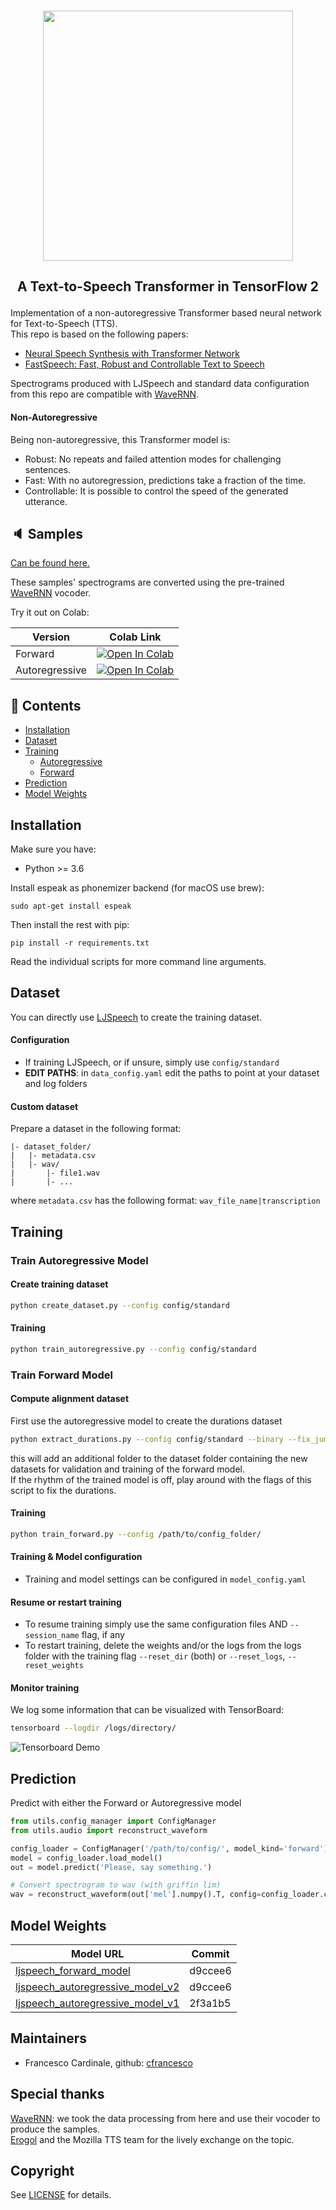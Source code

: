 <p align="center">
    <br>
    <img src="https://raw.githubusercontent.com/as-ideas/TransformerTTS/master/docs/transformer_logo.png" width="400"/>
    <br>
</p>

<h2 align="center">
<p>A Text-to-Speech Transformer in TensorFlow 2</p>
</h2>

Implementation of a non-autoregressive Transformer based neural network for Text-to-Speech (TTS). <br>
This repo is based on the following papers:
- [Neural Speech Synthesis with Transformer Network](https://arxiv.org/abs/1809.08895)
- [FastSpeech: Fast, Robust and Controllable Text to Speech](https://arxiv.org/abs/1905.09263)

Spectrograms produced with LJSpeech and standard data configuration from this repo are compatible with [WaveRNN](https://github.com/fatchord/WaveRNN).

#### Non-Autoregressive
Being non-autoregressive, this Transformer model is:
- Robust: No repeats and failed attention modes for challenging sentences.
- Fast: With no autoregression, predictions take a fraction of the time.
- Controllable: It is possible to control the speed of the generated utterance.

## 🔈 Samples

[Can be found here.](https://as-ideas.github.io/TransformerTTS/)

These samples' spectrograms are converted using the pre-trained [WaveRNN](https://github.com/fatchord/WaveRNN) vocoder.<br>


Try it out on Colab:

| Version | Colab Link |
|---|---|
| Forward | [![Open In Colab](https://colab.research.google.com/assets/colab-badge.svg)](https://colab.research.google.com/github/as-ideas/TransformerTTS/blob/master/notebooks/synthesize_forward.ipynb) |
Autoregressive | [![Open In Colab](https://colab.research.google.com/assets/colab-badge.svg)](https://colab.research.google.com/github/as-ideas/TransformerTTS/blob/master/notebooks/synthesize_autoregressive.ipynb) |

## 📖 Contents
- [Installation](#installation)
- [Dataset](#dataset)
- [Training](#training)
    - [Autoregressive](#train-autoregressive-model)
    - [Forward](#train-forward-model)
- [Prediction](#prediction)
- [Model Weights](#model_weights)

## Installation

Make sure you have:

* Python >= 3.6

Install espeak as phonemizer backend (for macOS use brew):
```
sudo apt-get install espeak
```

Then install the rest with pip:
```
pip install -r requirements.txt
```

Read the individual scripts for more command line arguments.

## Dataset
You can directly use [LJSpeech](https://keithito.com/LJ-Speech-Dataset/) to create the training dataset.

#### Configuration
* If training LJSpeech, or if unsure, simply use ```config/standard```
* **EDIT PATHS**: in `data_config.yaml` edit the paths to point at your dataset and log folders

#### Custom dataset
Prepare a dataset in the following format:
```
|- dataset_folder/
|   |- metadata.csv
|   |- wav/
|       |- file1.wav
|       |- ...
```
where `metadata.csv` has the following format:
``` wav_file_name|transcription ```

## Training
### Train Autoregressive Model
#### Create training dataset
```bash
python create_dataset.py --config config/standard
```
#### Training
```bash
python train_autoregressive.py --config config/standard
```
### Train Forward Model
#### Compute alignment dataset
First use the autoregressive model to create the durations dataset
```bash
python extract_durations.py --config config/standard --binary --fix_jumps --fill_mode_next
```
this will add an additional folder to the dataset folder containing the new datasets for validation and training of the forward model.<br>
If the rhythm of the trained model is off, play around with the flags of this script to fix the durations.
#### Training
```bash
python train_forward.py --config /path/to/config_folder/
```
#### Training & Model configuration
- Training and model settings can be configured in `model_config.yaml`

#### Resume or restart training
- To resume training simply use the same configuration files AND `--session_name` flag, if any
- To restart training, delete the weights and/or the logs from the logs folder with the training flag `--reset_dir` (both) or `--reset_logs`, `--reset_weights`

#### Monitor training
We log some information that can be visualized with TensorBoard:
```bash
tensorboard --logdir /logs/directory/
```

![Tensorboard Demo](https://raw.githubusercontent.com/as-ideas/TransformerTTS/master/docs/tboard_demo.gif)

## Prediction
Predict with either the Forward or Autoregressive model
```python
from utils.config_manager import ConfigManager
from utils.audio import reconstruct_waveform

config_loader = ConfigManager('/path/to/config/', model_kind='forward')
model = config_loader.load_model()
out = model.predict('Please, say something.')

# Convert spectrogram to wav (with griffin lim)
wav = reconstruct_waveform(out['mel'].numpy().T, config=config_loader.config)
```

## Model Weights
| Model URL | Commit |
|---|---|
|[ljspeech_forward_model](https://public-asai-dl-models.s3.eu-central-1.amazonaws.com/TransformerTTS/ljspeech_forward_transformer.zip)| d9ccee6|
|[ljspeech_autoregressive_model_v2](https://public-asai-dl-models.s3.eu-central-1.amazonaws.com/TransformerTTS/ljspeech_autoregressive_transformer.zip)| d9ccee6|
|[ljspeech_autoregressive_model_v1](https://github.com/as-ideas/tts_model_outputs/tree/master/ljspeech_transformertts)| 2f3a1b5|
## Maintainers
* Francesco Cardinale, github: [cfrancesco](https://github.com/cfrancesco)

## Special thanks
[WaveRNN](https://github.com/fatchord/WaveRNN): we took the data processing from here and use their vocoder to produce the samples. <br>
[Erogol](https://github.com/erogol) and the Mozilla TTS team for the lively exchange on the topic. <br>

## Copyright
See [LICENSE](LICENSE) for details.
